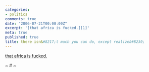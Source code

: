 ```yaml
---
categories:
- politics
comments: true
date: "2006-07-21T00:00:00Z"
excerpt: '[that africa is fucked.][1]'
meta: true
published: true
title: there isn&#8217;t much you can do, except realize&#8230;
---
```


[that africa is fucked.][1]

 [1]: http://hrw.org/campaigns/drc/2006/katanga/slideshow.htm

~ # ~